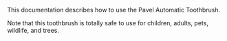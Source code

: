 This documentation describes how to use the Pavel Automatic Toothbrush.

Note that this toothbrush is totally safe to use for children, adults, pets, wildlife, and trees.
